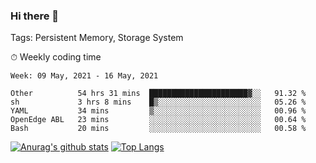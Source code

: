 ### Hi there 👋

Tags: Persistent Memory, Storage System

<!--

[![Anurag's github stats](https://github-readme-stats.vercel.app/api?username=wwyf)](https://github.com/anuraghazra/github-readme-stats)

[![Anurag's github stats](https://github-readme-stats.vercel.app/api?username=wwyf&count_private=true)](https://github.com/anuraghazra/github-readme-stats)


[![Top Langs](https://github-readme-stats.vercel.app/api/top-langs/?username=wwyf&count_private=true&&hide=jupyter%20notebook,html)](https://github.com/anuraghazra/github-readme-stats)



-->


⏱ Weekly coding time

<!--START_SECTION:waka-->
```text
Week: 09 May, 2021 - 16 May, 2021

Other          54 hrs 31 mins  ██████████████████████▓░░   91.32 % 
sh             3 hrs 8 mins    █▒░░░░░░░░░░░░░░░░░░░░░░░   05.26 % 
YAML           34 mins         ▒░░░░░░░░░░░░░░░░░░░░░░░░   00.96 % 
OpenEdge ABL   23 mins         ░░░░░░░░░░░░░░░░░░░░░░░░░   00.64 % 
Bash           20 mins         ░░░░░░░░░░░░░░░░░░░░░░░░░   00.58 % 
```
<!--END_SECTION:waka-->



[![Anurag's github stats](https://github-readme-stats.vercel.app/api?username=wwyf&count_private=true&show_icons=true&hide_border=true)](https://github.com/anuraghazra/github-readme-stats) [![Top Langs](https://github-readme-stats.vercel.app/api/top-langs/?username=wwyf&count_private=true&hide=jupyter%20notebook,html,OpenEdge%20ABL&langs_count=10&layout=compact&hide_border=true)](https://github.com/anuraghazra/github-readme-stats)

<!--

[![willianrod's wakatime stats](https://github-readme-stats.vercel.app/api/wakatime?username=wwyf)](https://github.com/anuraghazra/github-readme-stats)


-->
